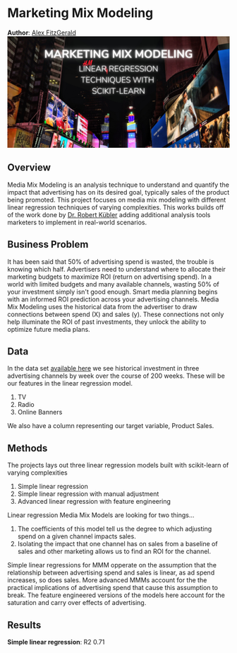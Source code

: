 # Marketing Mix Modeling
**Author**: [Alex FitzGerald](https://www.linkedin.com/in/alex-fitzgerald-0734076a/)
![MMM header](Images/mmm_hero_image.png)

## Overview
Media Mix Modeling is an analysis technique to understand and quantify the impact that advertising has on its desired goal, typically sales of the product being promoted. This project focuses on media mix modeling with different linear regression techniques of varying complexities. This works builds off of the work done by [Dr. Robert Kübler](https://github.com/Garve?tab=repositories) adding additional analysis tools marketers to implement in real-world scenarios.

## Business Problem
It has been said that 50% of advertising spend is wasted, the trouble is knowing which half. Advertisers need to understand where to allocate their marketing budgets to maximize ROI (return on advertising spend). In a world with limited budgets and many available channels, wasting 50% of your investment simply isn't good enough. Smart media planning begins with an informed ROI prediction across your advertising channels. Media Mix Modeling uses the historical data from the advertiser to draw connections between spend (X) and sales (y). These connections not only help illuminate the ROI of past investments, they unlock the ability to optimize future media plans.

## Data
In the data set [available here](https://medium.com/r/?url=https%3A%2F%2Fgithub.com%2FGarve%2Fdatasets%2Fblob%2F4576d323bf2b66c906d5130d686245ad205505cf%2Fmmm.csv) we see historical investment in three advertising channels by week over the course of 200 weeks. These will be our features in the linear regression model.
1. TV
2. Radio
3. Online Banners

We also have a column representing our target variable, Product Sales.

## Methods
The projects lays out three linear regression models built with scikit-learn of varying complexities
1. Simple linear regression
2. Simple linear regression with manual adjustment
3. Advanced linear regression with feature engineering

Linear regression Media Mix Models are looking for two things…
1. The coefficients of this model tell us the degree to which adjusting spend on a given channel impacts sales.
2. Isolating the impact that one channel has on sales from a baseline of sales and other marketing allows us to find an ROI for the channel.

Simple linear regressions for MMM opperate on the assumption that the relationship between advertising spend and sales is linear, as ad spend increases, so does sales. More advanced MMMs account for the the practical implications of advertising spend that cause this assumption to break. The feature engineered versions of the models here account for the saturation and carry over effects of advertising. 

## Results
**Simple linear regression**: R2 0.71
